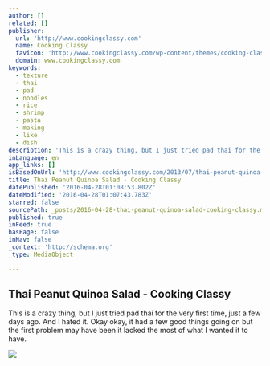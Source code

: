 ```yaml
---
author: []
related: []
publisher:
  url: 'http://www.cookingclassy.com'
  name: Cooking Classy
  favicon: 'http://www.cookingclassy.com/wp-content/themes/cooking-classy/favicon.ico?a=2'
  domain: www.cookingclassy.com
keywords:
  - texture
  - thai
  - pad
  - noodles
  - rice
  - shrimp
  - pasta
  - making
  - like
  - dish
description: 'This is a crazy thing, but I just tried pad thai for the very first time, just a few days ago. And I hated it. Okay okay, it had a few good things going on but the first problem may have been it lacked the most of what I wanted it to have.'
inLanguage: en
app_links: []
isBasedOnUrl: 'http://www.cookingclassy.com/2013/07/thai-peanut-quinoa-salad/'
title: Thai Peanut Quinoa Salad - Cooking Classy
datePublished: '2016-04-28T01:08:53.802Z'
dateModified: '2016-04-28T01:07:43.783Z'
starred: false
sourcePath: _posts/2016-04-28-thai-peanut-quinoa-salad-cooking-classy.md
published: true
inFeed: true
hasPage: false
inNav: false
_context: 'http://schema.org'
_type: MediaObject

---
```

<article style=""><h1>Thai Peanut Quinoa Salad - Cooking Classy</h1><p>This is a crazy thing, but I just tried pad thai for the very first time, just a few days ago. And I hated it. Okay okay, it had a few good things going on but the first problem may have been it lacked the most of what I wanted it to have.</p><img src="http://www.cookingclassy.com/wp-content/uploads/2013/07/thai-quinoa-salad3+srgb..jpg" /></article>